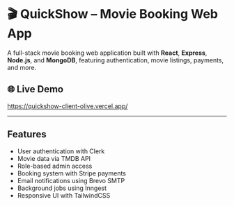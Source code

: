 # 🎬 QuickShow – Movie Booking Web App

A full-stack movie booking web application built with **React**, **Express**, **Node.js**, and **MongoDB**, featuring authentication, movie listings, payments, and more.

## 🌐 Live Demo
https://quickshow-client-olive.vercel.app/

---

##  Features

- User authentication with Clerk
- Movie data via TMDB API
- Role-based admin access
- Booking system with Stripe payments
- Email notifications using Brevo SMTP
- Background jobs using Inngest
- Responsive UI with TailwindCSS
